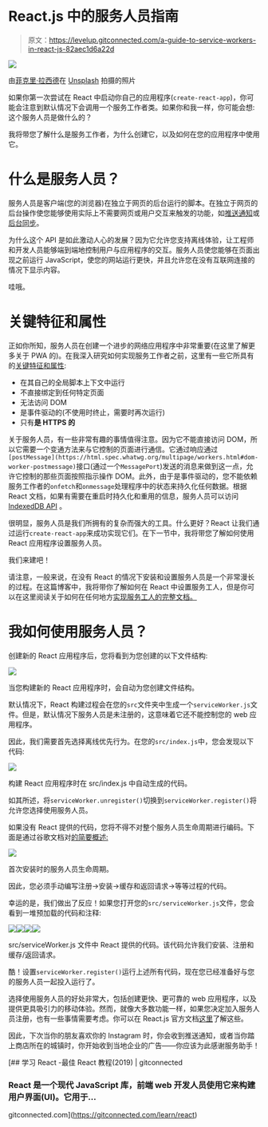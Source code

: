 # React.js 中的服务人员指南

> 原文：<https://levelup.gitconnected.com/a-guide-to-service-workers-in-react-js-82aec1d6a22d>

![](img/a4dc090c57360e6001624575633d069b.png)

由[菲克里·拉西德](https://unsplash.com/@fikrirasyid?utm_source=medium&utm_medium=referral)在 [Unsplash](https://unsplash.com?utm_source=medium&utm_medium=referral) 拍摄的照片

如果你第一次尝试在 React 中启动你自己的应用程序(`create-react-app`)，你可能会注意到默认情况下会调用一个服务工作者类。如果你和我一样，你可能会想:这个服务人员是做什么的？

我将带您了解什么是服务工作者，为什么创建它，以及如何在您的应用程序中使用它。

# 什么是服务人员？

服务人员是客户端(您的浏览器)在独立于网页的后台运行的脚本。在独立于网页的后台操作使您能够使用实际上不需要网页或用户交互来触发的功能，如[推送通知](https://developers.google.com/web/fundamentals/push-notifications/)或[后台同步](https://developers.google.com/web/updates/2015/12/background-sync)。

为什么这个 API 是如此激动人心的发展？因为它允许您支持离线体验，让工程师和开发人员能够端到端地控制用户与应用程序的交互。服务人员使您能够在页面出现之前运行 JavaScript，使您的网站运行更快，并且允许您在没有互联网连接的情况下显示内容。

哇哦。

# 关键特征和属性

正如你所知，服务人员在创建一个进步的网络应用程序中非常重要(在这里了解更多关于 PWA 的)。在我深入研究如何实现服务工作者之前，这里有一些它所具有的[关键特征和属性](https://github.com/w3c/ServiceWorker/blob/master/explainer.md):

*   在其自己的全局脚本上下文中运行
*   不直接绑定到任何特定页面
*   无法访问 DOM
*   是事件驱动的(不使用时终止，需要时再次运行)
*   只有**是 HTTPS 的**

关于服务人员，有一些非常有趣的事情值得注意。因为它不能直接访问 DOM，所以它需要一个变通方法来与它控制的页面进行通信。它通过响应通过`[postMessage](https://html.spec.whatwg.org/multipage/workers.html#dom-worker-postmessage)`接口(通过一个`MessagePort`)发送的消息来做到这一点，允许它控制的那些页面按照指示操作 DOM。此外，由于是事件驱动的，您不能依赖服务工作者的`onfetch`和`onmessage`处理程序中的状态来持久化任何数据。根据 React 文档，如果有需要在重启时持久化和重用的信息，服务人员可以访问 [IndexedDB API](https://developer.mozilla.org/en-US/docs/Web/API/IndexedDB_API) 。

很明显，服务人员是我们所拥有的复杂而强大的工具。什么更好？React 让我们通过运行`create-react-app`来成功实现它们。在下一节中，我将带您了解如何使用 React 应用程序设置服务人员。

我们来建吧！

请注意，一般来说，在没有 React 的情况下安装和设置服务人员是一个非常漫长的过程。在这篇博客中，我将带你了解如何在 React 中设置服务工人，但是你可以在这里阅读关于如何在任何地方[实现服务工人的完整文档](https://developers.google.com/web/fundamentals/primers/service-workers/)[。](https://developers.google.com/web/fundamentals/primers/service-workers/)

# 我如何使用服务人员？

创建新的 React 应用程序后，您将看到为您创建的以下文件结构:

![](img/cca39703a2fd750fb91a796cb2a3761d.png)

当您构建新的 React 应用程序时，会自动为您创建文件结构。

默认情况下，React 构建过程会在您的`src`文件夹中生成一个`serviceWorker.js`文件。但是，默认情况下服务人员是未注册的，这意味着它还不能控制您的 web 应用程序。

因此，我们需要首先选择离线优先行为。在您的`src/index.js`中，您会发现以下代码:

![](img/8bcf1ea13e65427e08929b264cf5ec2f.png)

构建 React 应用程序时在 src/index.js 中自动生成的代码。

如其所述，将`serviceWorker.unregister()`切换到`serviceWorker.register()`将允许您选择使用服务人员。

如果没有 React 提供的代码，您将不得不对整个服务人员生命周期进行编码。下面是通过谷歌文档对[的简要概述:](https://developers.google.com/web/fundamentals/primers/service-workers/)

![](img/8c3e84610d6c17b2f69b205c7b98a2e1.png)

首次安装时的服务人员生命周期。

因此，您必须手动编写注册→安装→缓存和返回请求→等等过程的代码。

幸运的是，我们做出了反应！如果您打开您的`src/serviceWorker.js`文件，您会看到一堆预加载的代码和注释:

![](img/84ed1981cb7f8acf0d039b2c25d09d15.png)![](img/a11e4c6b7bfa20aa3d2792504cc89791.png)![](img/85b47bd5a9d4411f72da656d30a6d7bf.png)![](img/1ff4f871bec4784c87dca6bdffd49eae.png)

src/serviceWorker.js 文件中 React 提供的代码。该代码允许我们安装、注册和缓存/返回请求。

酷！设置`serviceWorker.register()`运行上述所有代码，现在您已经准备好与您的服务人员一起投入运行了。

选择使用服务人员的好处非常大，包括创建更快、更可靠的 web 应用程序，以及提供更具吸引力的移动体验。然而，就像大多数功能一样，如果您决定加入服务人员注册，也有一些事情需要考虑。你可以在 React.js 官方文档[这里](https://facebook.github.io/create-react-app/docs/making-a-progressive-web-app#offline-first-considerations)了解这些。

因此，下次当你的朋友喜欢你的 Instagram 时，你会收到推送通知，或者当你踏上商店所在的城镇时，你开始收到当地企业的广告——你应该为此感谢服务助手！

[](https://gitconnected.com/learn/react) [## 学习 React -最佳 React 教程(2019) | gitconnected

### React 是一个现代 JavaScript 库，前端 web 开发人员使用它来构建用户界面(UI)。它用于…

gitconnected.com](https://gitconnected.com/learn/react)